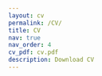 ```yaml
---
layout: cv
permalink: /CV/
title: CV
nav: true
nav_order: 4
cv_pdf: cv.pdf
description: Download CV
---
```

